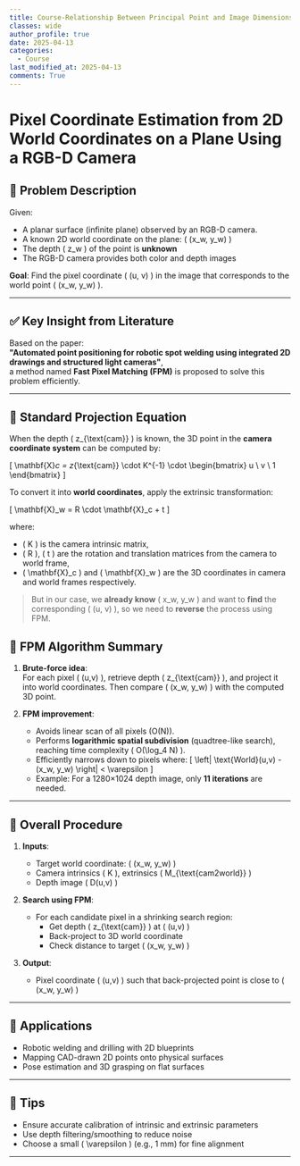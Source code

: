 ```yaml
---
title: Course-Relationship Between Principal Point and Image Dimensions
classes: wide
author_profile: true
date: 2025-04-13
categories: 
  - Course
last_modified_at: 2025-04-13
comments: True
---
```


# Pixel Coordinate Estimation from 2D World Coordinates on a Plane Using a RGB-D Camera

## 📌 Problem Description

Given:
- A planar surface (infinite plane) observed by an RGB-D camera.
- A known 2D world coordinate on the plane: \( (x_w, y_w) \)
- The depth \( z_w \) of the point is **unknown**
- The RGB-D camera provides both color and depth images

**Goal**: Find the pixel coordinate \( (u, v) \) in the image that corresponds to the world point \( (x_w, y_w) \).

---

## ✅ Key Insight from Literature

Based on the paper:  
**"Automated point positioning for robotic spot welding using integrated 2D drawings and structured light cameras"**,  
a method named **Fast Pixel Matching (FPM)** is proposed to solve this problem efficiently.

---

## 📐 Standard Projection Equation

When the depth \( z_{\text{cam}} \) is known, the 3D point in the **camera coordinate system** can be computed by:

\[
\mathbf{X}_c =
z_{\text{cam}} \cdot K^{-1} \cdot
\begin{bmatrix}
u \\ v \\ 1
\end{bmatrix}
\]

To convert it into **world coordinates**, apply the extrinsic transformation:

\[
\mathbf{X}_w =
R \cdot \mathbf{X}_c + t
\]

where:
- \( K \) is the camera intrinsic matrix,
- \( R \), \( t \) are the rotation and translation matrices from the camera to world frame,
- \( \mathbf{X}_c \) and \( \mathbf{X}_w \) are the 3D coordinates in camera and world frames respectively.

> But in our case, we **already know** \( x_w, y_w \) and want to **find** the corresponding \( (u, v) \), so we need to **reverse** the process using FPM.


## 🚀 FPM Algorithm Summary

1. **Brute-force idea**:  
   For each pixel \( (u,v) \), retrieve depth \( z_{\text{cam}} \), and project it into world coordinates.
   Then compare \( (x_w, y_w) \) with the computed 3D point.

2. **FPM improvement**:
   - Avoids linear scan of all pixels (O(N)).
   - Performs **logarithmic spatial subdivision** (quadtree-like search), reaching time complexity \( O(\log_4 N) \).
   - Efficiently narrows down to pixels where:
     \[
     \left\| \text{World}(u,v) - (x_w, y_w) \right\| < \varepsilon
     \]
   - Example: For a 1280×1024 depth image, only **11 iterations** are needed.

---

## 🔄 Overall Procedure

1. **Inputs**:
   - Target world coordinate: \( (x_w, y_w) \)
   - Camera intrinsics \( K \), extrinsics \( M_{\text{cam2world}} \)
   - Depth image \( D(u,v) \)

2. **Search using FPM**:
   - For each candidate pixel in a shrinking search region:
     - Get depth \( z_{\text{cam}} \) at \( (u,v) \)
     - Back-project to 3D world coordinate
     - Check distance to target \( (x_w, y_w) \)

3. **Output**:
   - Pixel coordinate \( (u,v) \) such that back-projected point is close to \( (x_w, y_w) \)

---

## 📎 Applications

- Robotic welding and drilling with 2D blueprints
- Mapping CAD-drawn 2D points onto physical surfaces
- Pose estimation and 3D grasping on flat surfaces

---

## 🧠 Tips

- Ensure accurate calibration of intrinsic and extrinsic parameters
- Use depth filtering/smoothing to reduce noise
- Choose a small \( \varepsilon \) (e.g., 1 mm) for fine alignment

---

